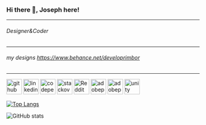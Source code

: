 ### Hi there 👋, Joseph here!
---
###### Designer&Coder
--- 
###### my designs https://www.behance.net/developrimbor
---

[<img src='https://www.pngkey.com/png/detail/178-1787508_github-icon-download-at-icons8-white-github-icon.png' alt='github' height='40'>](https://github.com/developrimbor)  [<img src='https://upload.wikimedia.org/wikipedia/commons/thumb/f/f9/Linkedin_Shiny_Icon.svg/1024px-Linkedin_Shiny_Icon.svg.png' alt='linkedin' height='40'>](https://www.linkedin.com/in/yusufglmz/)  [<img src='https://cdn-icons-png.flaticon.com/512/1626/1626319.png' alt='codepen' height='40'>](https://codepen.io/developrimbor)  [<img src='https://upload.wikimedia.org/wikipedia/commons/thumb/e/ef/Stack_Overflow_icon.svg/768px-Stack_Overflow_icon.svg.png' alt='stackoverflow' height='40'>](https://stackoverflow.com/users/17153994)  [<img src='https://www.iconpacks.net/icons/2/free-reddit-logo-icon-2436-thumb.png' alt='Reddit' height='40'>](https://www.reddit.com/user/Half-BloodPrincee)  [<img src='https://upload.wikimedia.org/wikipedia/commons/thumb/a/af/Adobe_Photoshop_CC_icon.svg/2101px-Adobe_Photoshop_CC_icon.svg.png' alt='adobephotoshop' height='40'>](https://www.adobe.com/tr/products/photoshop.html)  [<img src='https://upload.wikimedia.org/wikipedia/commons/thumb/4/40/Adobe_Premiere_Pro_CC_icon.svg/512px-Adobe_Premiere_Pro_CC_icon.svg.png' alt='adobepremierepro' height='40'>](https://www.adobe.com/tr/products/premiere.html)  [<img src='https://ih1.redbubble.net/image.786468378.5783/pp,840x830-pad,1000x1000,f8f8f8.jpg' alt='unity' height='40'>](https://unity.com/)

[![Top Langs](https://github-readme-stats.vercel.app/api/top-langs/?username=developrimbor)](https://github.com/anuraghazra/github-readme-stats)

![GitHub stats](https://github-readme-stats.vercel.app/api?username=developrimbor&show_icons=true)  

